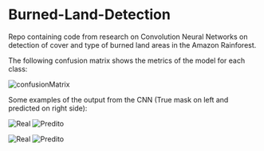 # Burned-Land-Detection

Repo containing code from research on Convolution Neural Networks on detection of cover and type of burned land areas in the Amazon Rainforest.

The following confusion matrix shows the metrics of the model for each class:

![confusionMatrix](https://user-images.githubusercontent.com/63306096/134178063-8c822ea0-2796-4bf7-acf6-72b0b93e7e94.png)

Some examples of the output from the CNN (True mask on left and predicted on right side): 





![Real](https://user-images.githubusercontent.com/63306096/134177780-4aaee035-f438-4ded-8c91-675566eaf6dd.png)
![Predito](https://user-images.githubusercontent.com/63306096/134177783-a050332d-4a5a-45df-a644-e89fb541323c.png)



![Real](https://user-images.githubusercontent.com/63306096/134178381-c04439c7-01f2-4af2-850b-b9a54cd073bb.png)
![Predito](https://user-images.githubusercontent.com/63306096/134178344-b3a08a0a-e309-4b2c-982b-ff91489cdc94.png)


